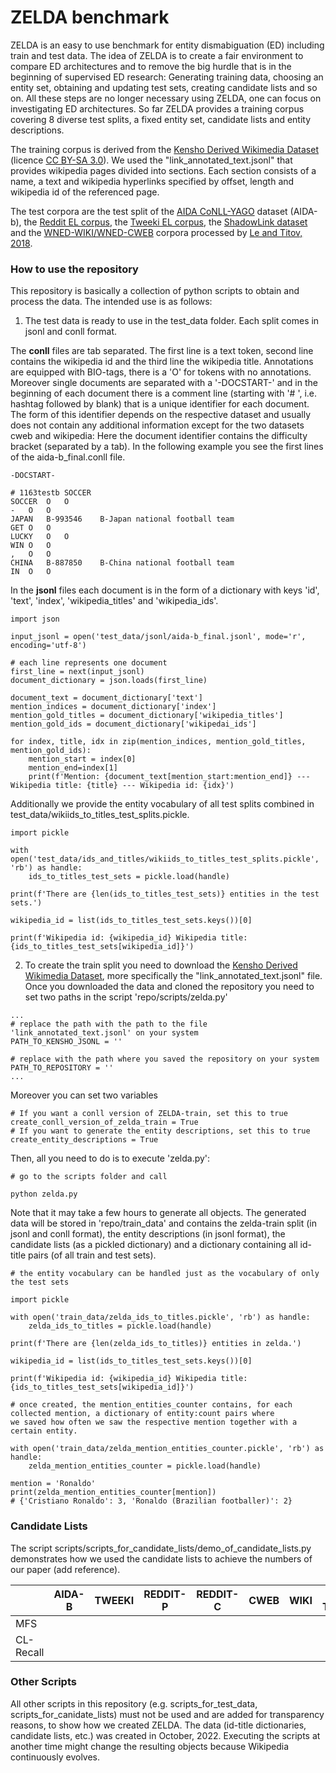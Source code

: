 # ZELDA benchmark
ZELDA is an easy to use benchmark for entity dismabiguation (ED) including train and test data. The idea of ZELDA is to create a fair environment to compare ED architectures and 
to remove the big hurdle that is in the beginning of supervised ED research: Generating training data, choosing an entity set, obtaining and updating test sets, creating candidate 
lists and so on. All these steps are no longer necessary using ZELDA, one can focus on investigating ED architectures. So far ZELDA provides a training corpus covering 8 diverse
test splits, a fixed entity set, candidate lists and entity descriptions. 

The training corpus is derived from the [Kensho Derived Wikimedia Dataset](https://www.kaggle.com/datasets/kenshoresearch/kensho-derived-wikimedia-data) 
(licence [CC BY-SA 3.0](https://creativecommons.org/licenses/by-sa/3.0/)). We used the "link_annotated_text.jsonl" that provides wikipedia pages
divided into sections. Each section consists of a name, a text and wikipedia hyperlinks specified by offset, length and wikipedia id of the 
referenced page. 

The test corpora are the test split of the [AIDA CoNLL-YAGO](https://www.mpi-inf.mpg.de/departments/databases-and-information-systems/research/ambiverse-nlu/aida/downloads) dataset (AIDA-b), 
the [Reddit EL corpus](https://doi.org/10.5281/zenodo.3970806), the [Tweeki EL corpus](https://ucinlp.github.io/tweeki/), the [ShadowLink dataset](https://huggingface.co/datasets/vera-pro/ShadowLink) and 
the [WNED-WIKI/WNED-CWEB](https://github.com/lephong/mulrel-nel) corpora processed by [Le and Titov, 2018](https://aclanthology.org/P18-1148/).

### How to use the repository
This repository is basically a collection of python scripts to obtain and process the data.  The intended use is as follows:

1. The test data is ready to use in the test_data folder. Each split comes in jsonl and conll format.

The **conll** files are tab separated. The first line is a text token, second line contains the wikipedia id and the third line the wikipedia title.
Annotations are equipped with BIO-tags, there is a 'O' for tokens with no annotations. Moreover single documents are separated with a '-DOCSTART-' and in the
beginning of each document there is a comment line (starting with '# ', i.e. hashtag followed by blank) that is a unique identifier for each document.
The form of this identifier depends on the respective dataset and usually does not contain any additional information  except for the two datasets cweb and wikipedia: Here 
the document identifier contains the difficulty bracket (separated by a tab). In the following example you see the first lines of the aida-b_final.conll file.
```
-DOCSTART-

# 1163testb SOCCER
SOCCER	O	O
-	O	O
JAPAN	B-993546	B-Japan national football team
GET	O	O
LUCKY	O	O
WIN	O	O
,	O	O
CHINA	B-887850	B-China national football team
IN	O	O
```
In the **jsonl** files each document is in the form of a dictionary with keys 'id', 'text', 'index', 'wikipedia_titles' and 'wikipedia_ids'.
```
import json

input_jsonl = open('test_data/jsonl/aida-b_final.jsonl', mode='r', encoding='utf-8')

# each line represents one document
first_line = next(input_jsonl)
document_dictionary = json.loads(first_line)

document_text = document_dictionary['text']
mention_indices = document_dictionary['index']
mention_gold_titles = document_dictionary['wikipedia_titles']
mention_gold_ids = document_dictionary['wikipedai_ids']

for index, title, idx in zip(mention_indices, mention_gold_titles, mention_gold_ids):
    mention_start = index[0]
    mention_end=index[1]
    print(f'Mention: {document_text[mention_start:mention_end]} --- Wikipedia title: {title} --- Wikipedia id: {idx}')
```

Additionally we provide the entity vocabulary of all test splits combined in test_data/wikiids_to_titles_test_splits.pickle.
```
import pickle

with open('test_data/ids_and_titles/wikiids_to_titles_test_splits.pickle', 'rb') as handle:
    ids_to_titles_test_sets = pickle.load(handle)
    
print(f'There are {len(ids_to_titles_test_sets)} entities in the test sets.')

wikipedia_id = list(ids_to_titles_test_sets.keys())[0]

print(f'Wikipedia id: {wikipedia_id} Wikipedia title: {ids_to_titles_test_sets[wikipedia_id]}')

```

2. To create the train split you need to download the [Kensho Derived Wikimedia Dataset](https://www.kaggle.com/datasets/kenshoresearch/kensho-derived-wikimedia-data), 
more specifically the "link_annotated_text.jsonl" file. 
Once you downloaded the data and cloned the repository you need to set two paths in the script 'repo/scripts/zelda.py' 
```
...
# replace the path with the path to the file 'link_annotated_text.jsonl' on your system
PATH_TO_KENSHO_JSONL = ''

# replace with the path where you saved the repository on your system
PATH_TO_REPOSITORY = ''
...
```
Moreover you can set two variables 
```
# If you want a conll version of ZELDA-train, set this to true
create_conll_version_of_zelda_train = True
# If you want to generate the entity descriptions, set this to true 
create_entity_descriptions = True
```
Then, all you need to do is to execute 'zelda.py':
```
# go to the scripts folder and call

python zelda.py
```
Note that it may take a few hours to generate all objects. The generated data will be stored in 'repo/train_data' and contains the zelda-train split (in jsonl and conll format), the entity descriptions (in jsonl format), the 
candidate lists (as a pickled dictionary) and a dictionary containing all id-title pairs (of all train and test sets). 
```
# the entity vocabulary can be handled just as the vocabulary of only the test sets

import pickle

with open('train_data/zelda_ids_to_titles.pickle', 'rb') as handle:
    zelda_ids_to_titles = pickle.load(handle)
    
print(f'There are {len(zelda_ids_to_titles)} entities in zelda.')

wikipedia_id = list(ids_to_titles_test_sets.keys())[0]

print(f'Wikipedia id: {wikipedia_id} Wikipedia title: {ids_to_titles_test_sets[wikipedia_id]}')

# once created, the mention_entities_counter contains, for each collected mention, a dictionary of entity:count pairs where 
we saved how often we saw the respective mention together with a certain entity. 

with open('train_data/zelda_mention_entities_counter.pickle', 'rb') as handle:
    zelda_mention_entities_counter = pickle.load(handle)
    
mention = 'Ronaldo'
print(zelda_mention_entities_counter[mention])
# {'Cristiano Ronaldo': 3, 'Ronaldo (Brazilian footballer)': 2}
```

### Candidate Lists

The script scripts/scripts_for_candidate_lists/demo_of_candidate_lists.py demonstrates how we used the candidate lists to achieve the numbers of our paper (add reference).

|               | AIDA-B        |TWEEKI         | REDDIT-P      |REDDIT-C       |CWEB           |WIKI           |S-TAIL         |S-SHADOW       |S-TOP          |
| ------------- | ------------- | ------------- | ------------- | ------------- | ------------- | ------------- | ------------- | ------------- | ------------- |
| MFS           |               |               ||||||||
| CL-Recall     |               |               ||||||||

### Other Scripts
All other scripts in this repository (e.g. scripts_for_test_data, scripts_for_canidate_lists) must not be used and are added for transparency reasons, to show how we created ZELDA. 
The data (id-title dictionaries, candidate lists, etc.) was created in October, 2022. Executing the scripts at another time might change the resulting objects 
because Wikipedia continuously evolves. 
